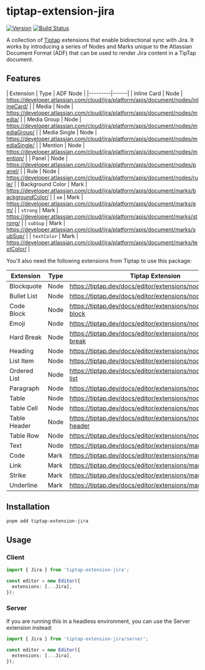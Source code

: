 # tiptap-extension-jira

[![Version](https://img.shields.io/npm/v/tiptap-extension-jira.svg)](https://www.npmjs.org/package/tiptap-extension-jira) [![Build Status](https://github.com/haydenbleasel/tiptap-extension-jira/actions/workflows/push.yml/badge.svg?branch=main)](https://github.com/haydenbleasel/tiptap-extension-jira/actions?query=branch%3Amain)

A collection of [Tiptap](https://tiptap.dev/) extensions that enable bidirectional sync with Jira. It works by introducing a series of Nodes and Marks unique to the Atlassian Document Format (ADF) that can be used to render Jira content in a TipTap document.

## Features

| Extension | Type | ADF Node |
|---------|------|
| Inline Card | Node | https://developer.atlassian.com/cloud/jira/platform/apis/document/nodes/inlineCard/ |
| Media | Node | https://developer.atlassian.com/cloud/jira/platform/apis/document/nodes/media/ |
| Media Group | Node | https://developer.atlassian.com/cloud/jira/platform/apis/document/nodes/mediaGroup/ |
| Media Single | Node | https://developer.atlassian.com/cloud/jira/platform/apis/document/nodes/mediaSingle/ |
| Mention | Node | https://developer.atlassian.com/cloud/jira/platform/apis/document/nodes/mention/ |
| Panel | Node | https://developer.atlassian.com/cloud/jira/platform/apis/document/nodes/panel/ |
| Rule | Node | https://developer.atlassian.com/cloud/jira/platform/apis/document/nodes/rule/ |
| Background Color | Mark | https://developer.atlassian.com/cloud/jira/platform/apis/document/marks/backgroundColor/ |
| `em` | Mark | https://developer.atlassian.com/cloud/jira/platform/apis/document/marks/em/ |
| `strong` | Mark | https://developer.atlassian.com/cloud/jira/platform/apis/document/marks/strong/ |
| `subSup` | Mark | https://developer.atlassian.com/cloud/jira/platform/apis/document/marks/subSup/ |
| `textColor` | Mark | https://developer.atlassian.com/cloud/jira/platform/apis/document/marks/textColor/ |

You'll also need the following extensions from Tiptap to use this package:

| Extension | Type | Tiptap Extension | ADF Node |
|---------|-------------|------|------|
| Blockquote | Node | https://tiptap.dev/docs/editor/extensions/nodes/blockquote | https://developer.atlassian.com/cloud/jira/platform/apis/document/nodes/blockquote/ |
| Bullet List | Node | https://tiptap.dev/docs/editor/extensions/nodes/bullet-list | https://developer.atlassian.com/cloud/jira/platform/apis/document/nodes/bullet-list/ |
| Code Block | Node | https://tiptap.dev/docs/editor/extensions/nodes/code-block | https://developer.atlassian.com/cloud/jira/platform/apis/document/nodes/code-block/ |
| Emoji | Node | https://tiptap.dev/docs/editor/extensions/nodes/emoji | https://developer.atlassian.com/cloud/jira/platform/apis/document/nodes/emoji/ |
| Hard Break | Node | https://tiptap.dev/docs/editor/extensions/nodes/hard-break | https://developer.atlassian.com/cloud/jira/platform/apis/document/nodes/hard-break/ |
| Heading | Node | https://tiptap.dev/docs/editor/extensions/nodes/heading | https://developer.atlassian.com/cloud/jira/platform/apis/document/nodes/heading/ |
| List Item | Node | https://tiptap.dev/docs/editor/extensions/nodes/list-item | https://developer.atlassian.com/cloud/jira/platform/apis/document/nodes/listItem/ |
| Ordered List | Node | https://tiptap.dev/docs/editor/extensions/nodes/ordered-list | https://developer.atlassian.com/cloud/jira/platform/apis/document/nodes/ordered-list/ |
| Paragraph | Node | https://tiptap.dev/docs/editor/extensions/nodes/paragraph | https://developer.atlassian.com/cloud/jira/platform/apis/document/nodes/paragraph/ |
| Table | Node | https://tiptap.dev/docs/editor/extensions/nodes/table | https://developer.atlassian.com/cloud/jira/platform/apis/document/nodes/table/ |
| Table Cell | Node | https://tiptap.dev/docs/editor/extensions/nodes/table-cell | https://developer.atlassian.com/cloud/jira/platform/apis/document/nodes/tableCell/ |
| Table Header | Node | https://tiptap.dev/docs/editor/extensions/nodes/table-header | https://developer.atlassian.com/cloud/jira/platform/apis/document/nodes/tableHeader/ |
| Table Row | Node | https://tiptap.dev/docs/editor/extensions/nodes/table-row | https://developer.atlassian.com/cloud/jira/platform/apis/document/nodes/tableRow/ |
| Text | Node | https://tiptap.dev/docs/editor/extensions/marks/text | https://developer.atlassian.com/cloud/jira/platform/apis/document/marks/text/ |
| Code | Mark | https://tiptap.dev/docs/editor/extensions/marks/code | https://developer.atlassian.com/cloud/jira/platform/apis/document/marks/code/ |
| Link | Mark | https://tiptap.dev/docs/editor/extensions/marks/link | https://developer.atlassian.com/cloud/jira/platform/apis/document/marks/link/ |
| Strike | Mark | https://tiptap.dev/docs/editor/extensions/marks/strike | https://developer.atlassian.com/cloud/jira/platform/apis/document/marks/strike/ |
| Underline | Mark | https://tiptap.dev/docs/editor/extensions/marks/underline | https://developer.atlassian.com/cloud/jira/platform/apis/document/marks/underline/ |

## Installation

```bash
pnpm add tiptap-extension-jira
```

## Usage

### Client

```ts
import { Jira } from 'tiptap-extension-jira';

const editor = new Editor({
  extensions: [...Jira],
});
```

### Server

If you are running this in a headless environment, you can use the Server extension instead:

```ts
import { Jira } from 'tiptap-extension-jira/server';

const editor = new Editor({
  extensions: [...Jira],
});
```
